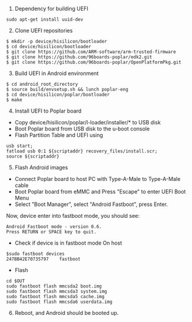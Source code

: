 1. Dependency for building UEFI

```
sudo apt-get install uuid-dev
```

2. Clone UEFI repositories

```
$ mkdir -p device/hisilicon/bootloader
$ cd device/hisilicon/bootloader
$ git clone https://github.com/ARM-software/arm-trusted-firmware
$ git clone https://github.com/96boards-poplar/edk2.git
$ git clone https://github.com/96boards-poplar/OpenPlatformPkg.git
```

3. Build UEFI in Android environment

```
$ cd android_root_directory
$ source build/envsetup.sh && lunch poplar-eng
$ cd device/hisilicon/poplar/bootloader
$ make
```

4. Install UEFI to Poplar board

- Copy device/hisilicon/poplar/l-loader/installer/* to USB disk
- Boot Poplar board from USB disk to the u-boot console
- Flash Partition Table and UEFI using
```
usb start;
fatload usb 0:1 ${scriptaddr} recovery_files/install.scr;
source ${scriptaddr}
```

5. Flash Android images

- Connect Poplar board to host PC with Type-A-Male to Type-A-Male cable
- Boot Poplar board from eMMC and Press "Escape" to enter UEFI Boot Menu
- Select "Boot Manager", select "Android Fastboot", press Enter.

Now, device enter into fastboot mode, you should see:

```
Android Fastboot mode - version 0.6.
Press RETURN or SPACE key to quit.
```

- Check if device is in fastboot mode On host

```
$sudo fastboot devices
247BB42E70735797	fastboot
```

- Flash
```
cd $OUT
sudo fastboot flash mmcsda2 boot.img
sudo fastboot flash mmcsda3 system.img
sudo fastboot flash mmcsda5 cache.img
sudo fastboot flash mmcsda6 userdata.img
```

6. Reboot, and Android should be booted up.